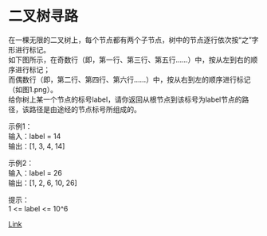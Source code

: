 <h1>二叉树寻路</h1>

在一棵无限的二叉树上，每个节点都有两个子节点，树中的节点逐行依次按“之”字形进行标记。</br>
如下图所示，在奇数行（即，第一行、第三行、第五行……）中，按从左到右的顺序进行标记；</br>
而偶数行（即，第二行、第四行、第六行……）中，按从右到左的顺序进行标记（如图1.png）。</br>
给你树上某一个节点的标号label，请你返回从根节点到该标号为label节点的路径，该路径是由途经的节点标号所组成的。</br>

示例1：</br>
输入：label = 14</br>
输出：[1, 3, 4, 14]</br>

示例2：</br>
输入：label = 26</br>
输出：[1, 2, 6, 10, 26]</br>

提示：</br>
1 <= label <= 10^6</br>

[Link](https://leetcode-cn.com/problems/path-in-zigzag-labelled-binary-tree/)